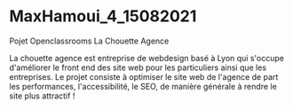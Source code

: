 # MaxHamoui_4_15082021

Pojet Openclassrooms La Chouette Agence

La chouette agence est entreprise de webdesign basé à Lyon qui s'occupe d'améliorer le front end des site web pour les particuliers ainsi que les entreprises.
Le projet consiste à optimiser le site web de l'agence de part les performances, l'accessibilité, le SEO, de manière générale à rendre le site plus attractif !